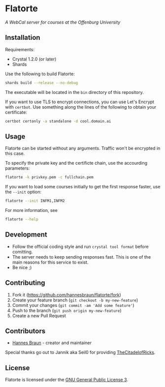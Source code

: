 # Flatorte

*A WebCal server for courses at the Offenburg University*

## Installation

Requirements:
- Crystal 1.2.0 (or later)
- Shards

Use the following to build Flatorte:
```bash
shards build --release --no-debug
```

The executable will be located in the `bin` directory of this repository.

If you want to use TLS to encrypt connections, you can use Let's Encrypt with `certbot`.
Use something along the lines of the following to obtain your certificate:
```bash
certbot certonly -a standalone -d cool.domain.ai
```

## Usage

Flatorte can be started without any arguments. Traffic won't be encrypted in this case.

To specify the private key and the certificte chain, use the accourding parameters:
```bash
flatorte -k privkey.pem -c fullchain.pem
```

If you want to load some courses initially to get the first response faster, use the `--init` option:
```bash
flatorte --init INFM1,INFM2
```

For more information, see
```bash
flatorte --help
```

## Development

- Follow the official coding style and run `crystal tool format` before comitting.
- The server needs to keep sending responses fast. This is one of the main reasons for this service to exist.
- Be nice ;)

## Contributing

1. Fork it (<https://github.com/hannesbraun/flatorte/fork>)
2. Create your feature branch (`git checkout -b my-new-feature`)
3. Commit your changes (`git commit -am 'Add some feature'`)
4. Push to the branch (`git push origin my-new-feature`)
5. Create a new Pull Request

## Contributors

- [Hannes Braun](https://github.com/hannesbraun) - creator and maintainer

Special thanks go out to Jannik aka Seil0 for providing [TheCitadelofRicks](https://git.mosad.xyz/Seil0/TheCitadelofRicks).

## License

Flatorte is licensed under the [GNU General Public License 3](LICENSE).
